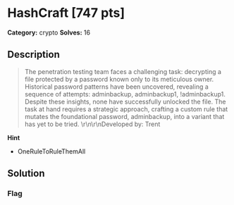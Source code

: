 # HashCraft [747 pts]

**Category:** crypto
**Solves:** 16

## Description
>The penetration testing team faces a challenging task: decrypting a file protected by a password known only to its meticulous owner. Historical password patterns have been uncovered, revealing a sequence of attempts: adminbackup, adminbackup1, !adminbackup1. Despite these insights, none have successfully unlocked the file. The task at hand requires a strategic approach, crafting a custom rule that mutates the foundational password, adminbackup, into a variant that has yet to be tried. \r\n\r\nDeveloped by: Trent

**Hint**
* OneRuleToRuleThemAll

## Solution

### Flag

